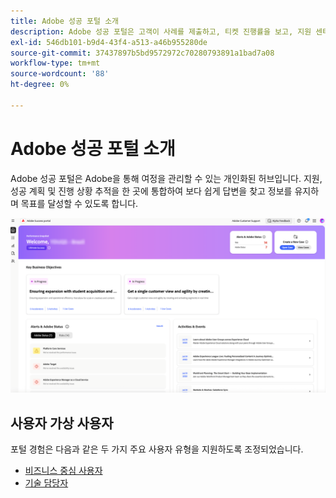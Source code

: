 ```yaml
---
title: Adobe 성공 포털 소개
description: Adobe 성공 포털은 고객이 사례를 제출하고, 티켓 진행률을 보고, 지원 센터에 액세스하고, 계획 도구를 관리할 수 있는 통합 포털입니다.
exl-id: 546db101-b9d4-43f4-a513-a46b955280de
source-git-commit: 37437897b5bd9572972c70280793891a1bad7a08
workflow-type: tm+mt
source-wordcount: '88'
ht-degree: 0%

---
```


# Adobe 성공 포털 소개

Adobe 성공 포털은 Adobe을 통해 여정을 관리할 수 있는 개인화된 허브입니다. 지원, 성공 계획 및 진행 상황 추적을 한 곳에 통합하여 보다 쉽게 답변을 찾고 정보를 유지하며 목표를 달성할 수 있도록 합니다.

![adobe-success-portal-homepage](/help/adobe-success-portal/assets/overview-and-business-persona-overview.png)

## 사용자 가상 사용자

포털 경험은 다음과 같은 두 가지 주요 사용자 유형을 지원하도록 조정되었습니다.

* [비즈니스 중심 사용자](/help/adobe-success-portal/business-persona/key-functionalities-for-business-persona.md)
* [기술 담당자](/help/adobe-success-portal/technical-persona/key-functionalities-for-technical-persona.md)

